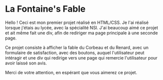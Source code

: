 # La Fontaine's Fable

Hello !
Ceci est mon premier projet réalisé en HTML/CSS. Je l'ai réalisé lorsque j'étais au lycée, avec la spécialité NSI.
J'ai beaucoup aimé ce projet et ait même fait une div, afin de rediriger ma page principale à une seconde page.

Ce projet consiste à afficher la fable du Corbeau et du Renard, avec un formulaire de satisfaction, avec des boutons, auquel l'utilisateur peut intéragir et une div qui redirige vers une page qui remercie l'utilisateur pour avoir laissé son avis.

Merci de votre attention, en espérant que vous aimerez ce projet.
